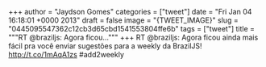 
+++
author = "Jaydson Gomes"
categories = ["tweet"]
date = "Fri Jan 04 16:18:01 +0000 2013"
draft = false
image = "{TWEET_IMAGE}"
slug = "0445095547362c12cb3d65cbd1541553804ffe6b"
tags = ["tweet"]
title = """RT @braziljs: Agora ficou..."""
+++
RT @braziljs: Agora ficou ainda mais fácil pra você enviar sugestões para a weekly da BrazilJS!  http://t.co/1mAqA1zs #add2weekly
